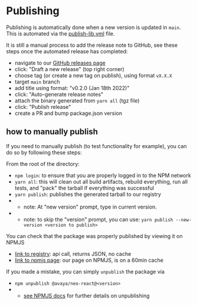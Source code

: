 # Publishing

Publishing is automatically done when a new version is updated in `main`. This is automated via the [publish-lib.yml](../.github/workflows/publish-lib.yml) file.

It is still a manual process to add the release note to GitHub, see these steps once the automated release has completed:

- navigate to our [GitHub releases page](https://github.com/avaya-dux/neo-react-library/releases)
- click: "Draft a new release" (top right corner)
- choose tag (or create a new tag on publish), using format `vX.X.X`
- target `main` branch
- add title using format: "v0.2.0 (Jan 18th 2022)"
- click: "Auto-generate release notes"
- attach the binary generated from `yarn all` (tgz file)
- click: "Publish release"
- create a PR and bump package.json version

## how to manually publish

If you need to manually publish (to test functionality for example), you can do so by following these steps:

From the root of the directory:

- `npm login`: to ensure that you are properly logged in to the NPM network
- `yarn all`: this will clean out all build artifacts, rebuild everything, run all tests, and "pack" the tarball if everything was successful
- `yarn publish`: publishes the generated tarball to our registry
- - note: At "new version" prompt, type in current version.
- - note: to skip the "version" prompt, you can use: `yarn publish --new-version <version to publish>`

You can check that the package was properly published by viewing it on NPMJS

- [link to registry](https://registry.npmjs.org/@avaya%2fneo-react): api call, returns JSON, no cache
- [link to npmjs page](https://www.npmjs.com/package/@avaya/neo-react): our page on NPMJS, is on a 60min cache

If you made a mistake, you can simply `unpublish` the package via

- `npm unpublish @avaya/neo-react@<version>`
- - [see NPMJS docs](https://docs.npmjs.com/cli/v8/commands/npm-unpublish) for further details on unpublishing
